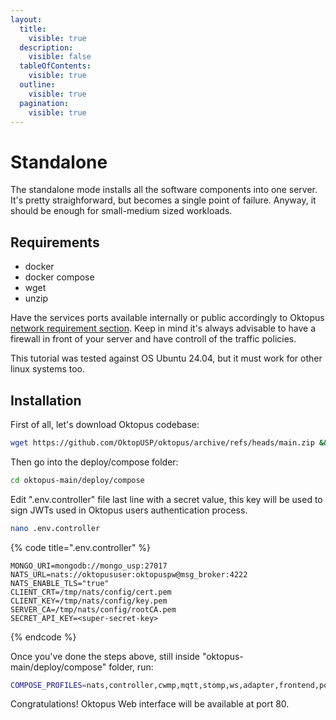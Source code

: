 ```yaml
---
layout:
  title:
    visible: true
  description:
    visible: false
  tableOfContents:
    visible: true
  outline:
    visible: true
  pagination:
    visible: true
---
```


# Standalone

The standalone mode installs all the software components into one server. It's pretty straighforward, but becomes a single point of failure. Anyway, it should be enough for small-medium sized workloads.

## Requirements

* docker
* docker compose
* wget
* unzip

Have the services ports available internally or public accordingly to Oktopus [network requirement section](../requirements/network.md). Keep in mind it's always advisable to have a firewall in front of your server and have controll of the traffic policies.

This tutorial was tested against OS Ubuntu 24.04, but it must work for other linux systems too.

## Installation

First of all, let's download Oktopus codebase:

```bash
wget https://github.com/OktopUSP/oktopus/archive/refs/heads/main.zip && unzip main
```

Then go into the deploy/compose folder:

```bash
cd oktopus-main/deploy/compose
```

Edit ".env.controller" file last line with a secret value, this key will be used to sign JWTs used in Oktopus users authentication process.

```bash
nano .env.controller
```

{% code title=".env.controller" %}
```
MONGO_URI=mongodb://mongo_usp:27017
NATS_URL=nats://oktopususer:oktopuspw@msg_broker:4222
NATS_ENABLE_TLS="true"
CLIENT_CRT=/tmp/nats/config/cert.pem
CLIENT_KEY=/tmp/nats/config/key.pem
SERVER_CA=/tmp/nats/config/rootCA.pem
SECRET_API_KEY=<super-secret-key>
```
{% endcode %}

Once you've done the steps above, still inside "oktopus-main/deploy/compose" folder, run:

```bash
COMPOSE_PROFILES=nats,controller,cwmp,mqtt,stomp,ws,adapter,frontend,portainer docker compose up -d
```

Congratulations! Oktopus Web interface will be available at port 80.
